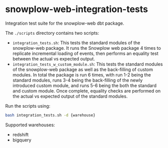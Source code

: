 # snowplow-web-integration-tests

Integration test suite for the snowplow-web dbt package.

The `./scripts` directory contains two scripts:
- `integration_tests.sh`: This tests the standard modules of the snowplow-web package. It runs the Snowplow web package 4 times to replicate incremental loading of events, then performs an equality test between the actual vs expected output.
- `integration_tests_w_custom_module.sh`: This tests the standard modules of the snowplow-web package as well as the back-filling of custom modules. In total the package is run 6 times, with run 1-2 being the standard modules, runs 3-4 being the back-filling of the newly introduced custom module, and runs 5-6 being the both the standard and custom module. Once complete, equality checks are performed on the actual vs expected output of the standard modules.

Run the scripts using:
```bash
bash integration_tests.sh -d {warehouse}
```
Supported warehouses:
- redshift
- bigquery
